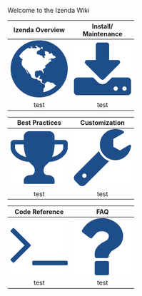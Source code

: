Welcome to the Izenda Wiki


Izenda Overview | Install/</br>Maintenance
:--:|:---:
![](/Home/Overview_Globe.png)|![](/Home/Install_Download.png)
test | test

Best Practices | Customization
:--:|:---:
![](/Home/BestPractices_Trophy.png)|![](/Home/Customization_Wrench.png)
test | test

Code Reference | FAQ
:--:|:---:
![](/Home/CodeRef_Terminal.png)|![](/Home/FAQ_QuestionMark.png)
test | test
